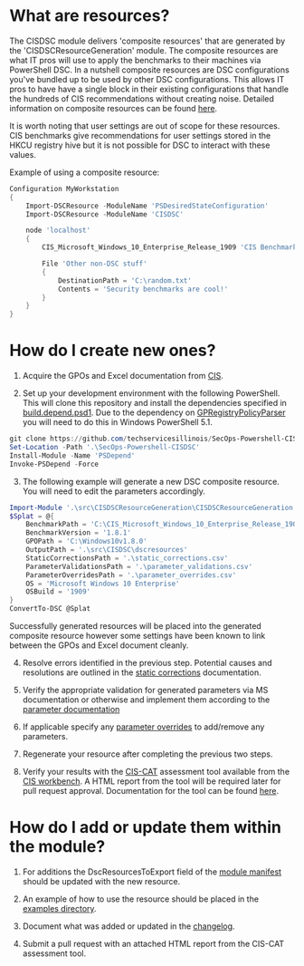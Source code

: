 # What are resources?
The CISDSC module delivers 'composite resources' that are generated by the 'CISDSCResourceGeneration' module. The composite resources are what IT pros will use to apply the benchmarks to their machines via PowerShell DSC. In a nutshell composite resources are DSC configurations you've bundled up to be used by other DSC configurations. This allows IT pros to have have a single block in their existing configurations that handle the hundreds of CIS recommendations without creating noise. Detailed information on composite resources can be found [here](https://docs.microsoft.com/en-us/powershell/scripting/dsc/resources/authoringresourcecomposite?view=powershell-7).

It is worth noting that user settings are out of scope for these resources. CIS benchmarks give recommendations for user settings stored in the HKCU registry hive but it is not possible for DSC to interact with these values.

Example of using a composite resource:
```powershell
Configuration MyWorkstation
{
    Import-DSCResource -ModuleName 'PSDesiredStateConfiguration'
    Import-DSCResource -ModuleName 'CISDSC'

    node 'localhost'
    {
        CIS_Microsoft_Windows_10_Enterprise_Release_1909 'CIS Benchmarks'{}

        File 'Other non-DSC stuff'
        {
            DestinationPath = 'C:\random.txt'
            Contents = 'Security benchmarks are cool!'
        }
    }
}
```

# How do I create new ones?
1) Acquire the GPOs and Excel documentation from [CIS](./static_corrections.md).

2) Set up your development environment with the following PowerShell. This will clone this repository and install the dependencies specified in [build.depend.psd1](./../build.depend.psd1). Due to the dependency on [GPRegistryPolicyParser](https://www.powershellgallery.com/packages/GPRegistryPolicyParser) you will need to do this in Windows PowerShell 5.1.
```powershell
git clone https://github.com/techservicesillinois/SecOps-Powershell-CISDSC
Set-Location -Path '.\SecOps-Powershell-CISDSC'
Install-Module -Name 'PSDepend'
Invoke-PSDepend -Force
```

3) The following example will generate a new DSC composite resource. You will need to edit the parameters accordingly.
```powershell
Import-Module '.\src\CISDSCResourceGeneration\CISDSCResourceGeneration.psd1' -Force
$Splat = @{
    BenchmarkPath = 'C:\CIS_Microsoft_Windows_10_Enterprise_Release_1909_Benchmark_v1.8.1.xlsx'
    BenchmarkVersion = '1.8.1'
    GPOPath = 'C:\Windows10v1.8.0'
    OutputPath = '.\src\CISDSC\dscresources'
    StaticCorrectionsPath = '.\static_corrections.csv'
    ParameterValidationsPath = '.\parameter_validations.csv'
    ParameterOverridesPath = '.\parameter_overrides.csv'
    OS = 'Microsoft Windows 10 Enterprise'
    OSBuild = '1909'
}
ConvertTo-DSC @Splat
```
Successfully generated resources will be placed into the generated composite resource however some settings have been known to link between the GPOs and Excel document cleanly.

4) Resolve errors identified in the previous step. Potential causes and resolutions are outlined in the [static corrections](./static_corrections.md) documentation.

5) Verify the appropriate validation for generated parameters via MS documentation or otherwise and implement them according to the [parameter documentation](./resource_parameters.md#How-can-I-add-validation-blocks?)

6) If applicable specify any [parameter overrides](./resource_parameters.md#Can-these-be-overridden?) to add/remove any parameters.

7) Regenerate your resource after completing the previous two steps.

8) Verify your results with the [CIS-CAT](https://workbench.cisecurity.org/files/2151) assessment tool available from the [CIS workbench](https://workbench.cisecurity.org/). A HTML report from the tool will be required later for pull request approval. Documentation for the tool can be found [here](https://ccpa-docs.readthedocs.io/en/latest/User%20Guide%20for%20CLI/).


# How do I add or update them within the module?
1) For additions the DscResourcesToExport field of the [module manifest](./../src/CISDSC/CISDSC.psd1) should be updated with the new resource.

2) An example of how to use the resource should be placed in the [examples directory](./../src/CISDSC/Examples/).

3) Document what was added or updated in the [changelog](./../CHANGELOG.md).

4) Submit a pull request with an attached HTML report from the CIS-CAT assessment tool.
